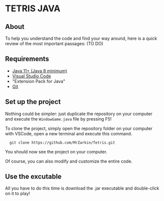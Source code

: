 # TETRIS JAVA
## About

To help you understand the code and find your way around, here is a quick review of the most important passages: (TO DO)

## Requirements

- [Java 11+ (Java 8 minimum)](https://www.oracle.com/java/technologies/downloads/)
- [Visual Studio Code](https://code.visualstudio.com)
- "Extension Pack for Java"
- [Git](https://git-scm.com)

## Set up the project

Nothing could be simpler: just duplicate the repository on your computer and execute the `WindowGame.java` file by pressing F5!

To clone the project, simply open the repository folder on your computer with VSCode, open a new terminal and execute this command.

```git
  git clone https://github.com/MrZarkin/Tetris.git
```
You should now see the project on your computer.

Of course, you can also modify and customize the entire code.

## Use the excutable

All you have to do this time is download the .jar executable and double-click on it to play!
